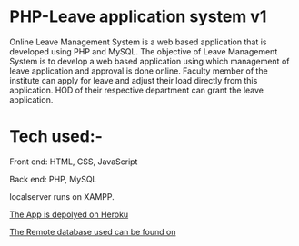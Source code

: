 # PHP-Leave application system v1


Online Leave Management System is a web based application that is developed using PHP and MySQL. The objective of Leave Management System is to develop a web based application using which management of leave application and approval is done online. Faculty member of the institute can apply for leave and adjust their load directly from this application. HOD of their respective department can grant the leave application.

# Tech used:-
Front end: HTML, CSS, JavaScript

Back end: PHP, MySQL 

localserver runs on XAMPP.

[The App is depolyed on Heroku](https://php-leave-application-system.herokuapp.com/)<br>

[The Remote database used can be found on](https://remotemysql.com/)


